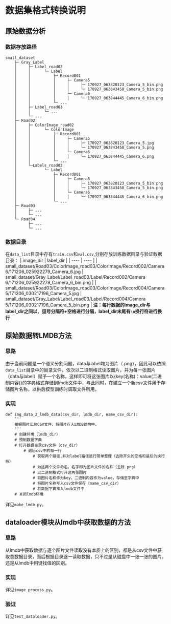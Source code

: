 # 数据集格式转换说明
## 原始数据分析
### 数据存放路径
```
small_dataset
    ├─ Gray_Label
    │     ├─ Label_road02
    │     │      └─ Label
    │     │          ├─ Record001
    │     │          │     ├─ Camera5
    │     │          │     │     ├─ 170927_063820123_Camera_5_bin.png
    │     │          │     │     └─ 170927_063843458_Camera_5_bin.png
    │     │          │     └─ Camera6
    │     │          │     │     └─ 170927_063844445_Camera_6_bin.png
    │     │          └─ ...
    │     ├─ Label_road03
    │     │      └─ ...
    │     └─ ...
    ├─ Road02
    │     ├─ ColorImage_road02
    │     │      └─ ColorImage
    │     │          ├─ Record001
    │     │          │     ├─ Camera5
    │     │          │     │     ├─ 170927_063820123_Camera_5.jpg
    │     │          │     │     └─ 170927_063843458_Camera_5.png
    │     │          │     └─ Camera6
    │     │          │     │     └─ 170927_063844445_Camera_6.png
    │     │          └─ ...
    │     └─Labels_road02
    │            └─ Label
    │                ├─ Record001
    │                │     ├─ Camera5
    │                │     │     ├─ 170927_063820123_Camera_5_bin.png
    │                │     │     └─ 170927_063843458_Camera_5_bin.png
    │                │     └─ Camera6
    │                │     │     └─ 170927_063844445_Camera_6_bin.png
    │                └─ ...
    ├─ Road03
    │     ├─ ...
    │     └─ ...
    └─ Road04
          ├─ ...
          └─ ...
```
### 数据目录
在`data_list`目录中存有`train.csv`和`val.csv`,分别存放训练数据目录与验证数据目录：
|  image_dir   |  label_dir  |
|  ----  | ----  |
| small_dataset/Road03/ColorImage_road03/ColorImage/Record002/Camera 6/171206_025922279_Camera_6.jpg  | small_dataset/Gray_Label/Label_road03/Label/Record002/Camera 6/171206_025922279_Camera_6_bin.png |
| small_dataset/Road03/ColorImage_road03/ColorImage/Record004/Camera 5/171206_030217196_Camera_5.jpg  | small_dataset/Gray_Label/Label_road03/Label/Record004/Camera 5/171206_030217196_Camera_5_bin.png |
**注：每行数据的image_dir与label_dir之间以`, `逗号分隔符+空格进行分隔，label_dir末尾有`\n`换行符进行换行**

## 原始数据转LMDB方法
### 思路
由于当前问题是一个语义分割问题，data与label均为图片（.png），因此可以依照`data_list`目录中的目录文件，依次以二进制格式读取图片，并为每一张图片（data与label）赋予一个名称，这样即可将这张图片以{key(名称)：value(二进制内容)}的字典格式存储到lmdb文件中，与此同时，在建立一个新csv文件用于存储图片名称，以供后模型训练时调取文件所用。
### 实现
```
def img_data_2_lmdb_data(csv_dir, lmdb_dir, name_csv_dir):
    '''
    根据图片汇总CSV文件，将图片存入LMDB结构中。
    '''
    # 创建环境（lmdb_dir）
    # 预制数据字典
    # 打开数据目录csv文件（csv_dir）
        # 遍历csv中的每一行
            # 获取两个路径,并对label路径进行简单整理（去除开头的空格和最后的换行符）
            # 为这两个文件命名，名字即为图片文件的名称（去除.png）
            # 以二进制格式打开这两张图片
            # 将图片名称作为key，二进制内容作为value，存储至字典中
            # 将图片名称写入csv文件保存（name_csv_dir）
            # 将数据字典推入lmdb文件中
    # 关闭lmdb环境
```
详见`make_lmdb.py`。

## dataloader模块从lmdb中获取数据的方法
### 思路
从lmdb中获取数据与逐个图片文件读取没有本质上的区别，都是从csv文件中获取总数据目录，而后根据目录逐一读取数据，只不过是从磁盘中一张一张的图片，还是从lmdb中用键找值的区别。
### 实现
详见`image_process.py`。
### 验证
详见`test_dataloader.py`。